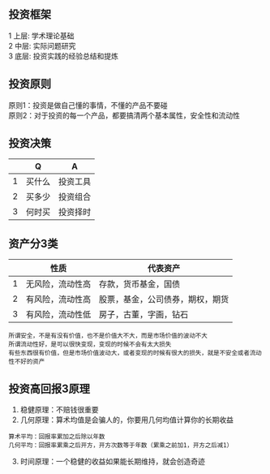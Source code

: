 ## 投资框架
1 上层: 学术理论基础   
2 中层: 实际问题研究     
3 底层: 投资实践的经验总结和提炼      

## 投资原则
原则1：投资是做自己懂的事情，不懂的产品不要碰    
原则2：对于投资的每一个产品，都要搞清两个基本属性，安全性和流动性    

## 投资决策
|      | Q | A |
|  ----  | ----  | ----  |
| 1  | 买什么 | 投资工具 |
| 2  | 买多少 | 投资组合 |
| 3  | 何时买 | 投资择时 |    


## 资产分3类
|      | 性质  | 代表资产|
|  ----  | ----  | ----  |
| 1  | 无风险，流动性高 | 存款，货币基金，国债 |
| 2  | 有风险，流动性高 | 股票，基金，公司债券，期权，期货 |
| 3  | 有风险，流动性低 | 房子，古董，字画，钻石 |    

```
所谓安全，不是有没有价值，也不是价值大不大，而是市场价值的波动不大     
所谓流动性好，是可以很快变现，变现的时候不会有太大损失     
有些东西很有价值，但是市场价值波动大，或者变现的时候有很大的损失，就是不安全或者流动性不好的资产    
```

## 投资高回报3原理
1. 稳健原理：不赔钱很重要    
2. 几何原理：算术均值是会骗人的，你要用几何均值计算你的长期收益   
```
算术平均：回报率累加之后除以年数    
几何平均：回报率累乘之后开方，开方次数等于年数（累乘之前加1，开方之后减1）    
```
3. 时间原理：一个稳健的收益如果能长期维持，就会创造奇迹   
